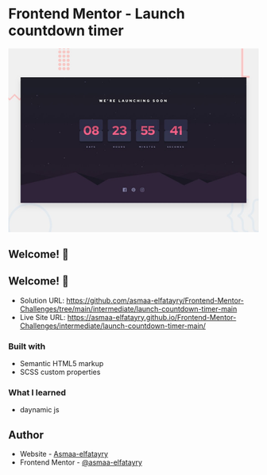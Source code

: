 # Frontend Mentor - Launch countdown timer

![Design preview for the Launch countdown timer coding challenge](./design/desktop-preview.jpg)

## Welcome! 👋

## Welcome! 👋

- Solution URL: https://github.com/asmaa-elfatayry/Frontend-Mentor-Challenges/tree/main/intermediate/launch-countdown-timer-main
- Live Site URL: https://asmaa-elfatayry.github.io/Frontend-Mentor-Challenges/intermediate/launch-countdown-timer-main/

### Built with

- Semantic HTML5 markup
- SCSS custom properties

### What I learned

- daynamic js

## Author

- Website - [Asmaa-elfatayry](https://github.com/asmaa-elfatayry)
- Frontend Mentor - [@asmaa-elfatayry](https://www.frontendmentor.io/profile/asmaa-elfatayry)

